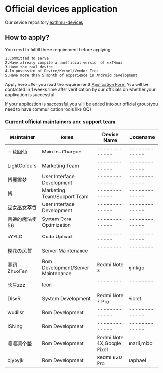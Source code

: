 # Official devices application
Our device repository:[exthmui-devices
](https://github.com/exthmui-devices)

## How to apply?
You need to fulfill these requirement before applying:  

    1.Committed to serve  
    2.Have already compile a unofficial version of exTHmui  
    3.Have the real device  
    4.In posession of Device/Kernel/Vendor Tree 
    5.Have more than 5 month of experience in Android development 


Apply here after you read the requirement!:[Application Form](https://www.wjx.top/m/55305674.aspx)
You will be contacted in 1 weeks time after verification by our officials on whether your application is successful

If your application is successful,you will be added into our official group(you need to have communication tools like QQ)

### Current official maintainers and support team
| Maintainer  | Roles | Device Name | Codename |
| ------------- | ------------- | ------------- | ------------- |
| 一枚囧仙 | Main In-Charged | ------------- | ------------- |
| LightColours | Marketing Team | ------------- | ------------- |
| 博麗霊梦 | User Interface Development  | ------------- | ------------- |
| 博 | Marketing Team/Support  Team  | ------------- | ------------- |
| 巫女巫女萃香 | User Interface Development  | ------------- | ------------- |
| 普通的魔法使56 | System Core Optimization  | ------------- | ------------- |
| sYYLG | Code Upload  | ------------- | ------------- |
| 樱花の风誓 | Server Maintenance  | ------------- | ------------- |
| 寒词ZhuoFan | Rom Development/Server Maintenance  | Redmi Note 8 | ginkgo |
| 长生zzz  | Icon   | ------------- | ------------- |
| DiseR | System Development  | Redmi Note 7 Pro | violet |
| wudilsr | Rom Development  | ------------- | ------------- |
| ISNing  | Rom Development   | ------------- | ------------- |
| 凛凛凛个鳖 | Rom Development  | Redmi Note 4X,Google Pixel | marli,mido |
| cjybyjk  | Rom Development   | Redmi K20 Pro | raphael |
